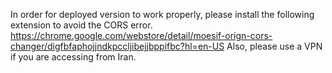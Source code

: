 In order for deployed version to work properly, please install the following extension to avoid the CORS error.
https://chrome.google.com/webstore/detail/moesif-orign-cors-changer/digfbfaphojjndkpccljibejjbppifbc?hl=en-US
Also, please use a VPN if you are accessing from Iran.
